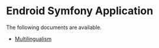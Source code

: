# Endroid Symfony Application

The following documents are available.

- [Multilingualism](multilingualism.md)
